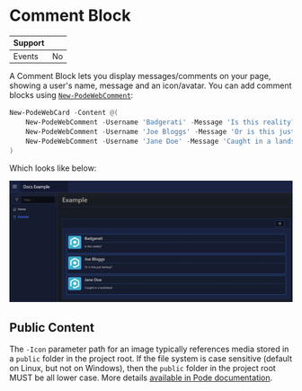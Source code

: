 # Comment Block

| Support | |
| ------- |-|
| Events | No |

A Comment Block lets you display messages/comments on your page, showing a user's name, message and an icon/avatar. You can add comment blocks using [`New-PodeWebComment`](../../../Functions/Elements/New-PodeWebComment):

```powershell
New-PodeWebCard -Content @(
    New-PodeWebComment -Username 'Badgerati' -Message 'Is this reality?' -Icon '/pode.web-static/images/icon.png'
    New-PodeWebComment -Username 'Joe Bloggs' -Message 'Or is this just fantasy?' -Icon '/pode.web-static/images/icon.png'
    New-PodeWebComment -Username 'Jane Doe' -Message 'Caught in a landsland' -Icon '/pode.web-static/images/icon.png'
)
```

Which looks like below:

![comments](../../../images/comments.png)

## Public Content

The `-Icon` parameter path for an image typically references media stored in a `public` folder in the project root. If the file system is case sensitive (default on Linux, but not on Windows), then the `public` folder in the project root MUST be all lower case. More details [available in Pode documentation](https://badgerati.github.io/Pode/Tutorials/Routes/Utilities/StaticContent/#public-directory).
